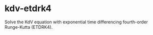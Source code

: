 kdv-etdrk4
==========

Solve the KdV equation with exponential time differencing fourth-order Runge-Kutta (ETDRK4).
